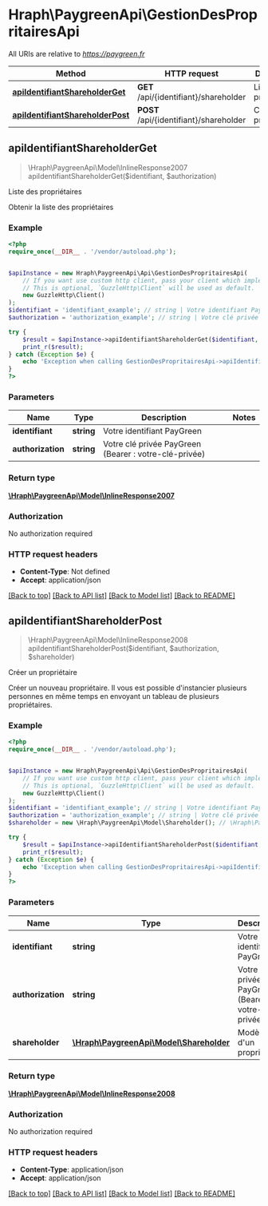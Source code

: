 # Hraph\PaygreenApi\GestionDesPropritairesApi

All URIs are relative to *https://paygreen.fr*

Method | HTTP request | Description
------------- | ------------- | -------------
[**apiIdentifiantShareholderGet**](GestionDesPropritairesApi.md#apiIdentifiantShareholderGet) | **GET** /api/{identifiant}/shareholder | Liste des propriétaires
[**apiIdentifiantShareholderPost**](GestionDesPropritairesApi.md#apiIdentifiantShareholderPost) | **POST** /api/{identifiant}/shareholder | Créer un propriétaire



## apiIdentifiantShareholderGet

> \Hraph\PaygreenApi\Model\InlineResponse2007 apiIdentifiantShareholderGet($identifiant, $authorization)

Liste des propriétaires

Obtenir la liste des propriétaires

### Example

```php
<?php
require_once(__DIR__ . '/vendor/autoload.php');


$apiInstance = new Hraph\PaygreenApi\Api\GestionDesPropritairesApi(
    // If you want use custom http client, pass your client which implements `GuzzleHttp\ClientInterface`.
    // This is optional, `GuzzleHttp\Client` will be used as default.
    new GuzzleHttp\Client()
);
$identifiant = 'identifiant_example'; // string | Votre identifiant PayGreen
$authorization = 'authorization_example'; // string | Votre clé privée PayGreen (Bearer : votre-clé-privée)

try {
    $result = $apiInstance->apiIdentifiantShareholderGet($identifiant, $authorization);
    print_r($result);
} catch (Exception $e) {
    echo 'Exception when calling GestionDesPropritairesApi->apiIdentifiantShareholderGet: ', $e->getMessage(), PHP_EOL;
}
?>
```

### Parameters


Name | Type | Description  | Notes
------------- | ------------- | ------------- | -------------
 **identifiant** | **string**| Votre identifiant PayGreen |
 **authorization** | **string**| Votre clé privée PayGreen (Bearer : votre-clé-privée) |

### Return type

[**\Hraph\PaygreenApi\Model\InlineResponse2007**](../Model/InlineResponse2007.md)

### Authorization

No authorization required

### HTTP request headers

- **Content-Type**: Not defined
- **Accept**: application/json

[[Back to top]](#) [[Back to API list]](../../README.md#documentation-for-api-endpoints)
[[Back to Model list]](../../README.md#documentation-for-models)
[[Back to README]](../../README.md)


## apiIdentifiantShareholderPost

> \Hraph\PaygreenApi\Model\InlineResponse2008 apiIdentifiantShareholderPost($identifiant, $authorization, $shareholder)

Créer un propriétaire

Créer un nouveau propriétaire. Il vous est possible d'instancier plusieurs personnes en même temps en envoyant un tableau de plusieurs propriétaires.

### Example

```php
<?php
require_once(__DIR__ . '/vendor/autoload.php');


$apiInstance = new Hraph\PaygreenApi\Api\GestionDesPropritairesApi(
    // If you want use custom http client, pass your client which implements `GuzzleHttp\ClientInterface`.
    // This is optional, `GuzzleHttp\Client` will be used as default.
    new GuzzleHttp\Client()
);
$identifiant = 'identifiant_example'; // string | Votre identifiant PayGreen
$authorization = 'authorization_example'; // string | Votre clé privée PayGreen (Bearer : votre-clé-privée)
$shareholder = new \Hraph\PaygreenApi\Model\Shareholder(); // \Hraph\PaygreenApi\Model\Shareholder | Modèle d'un propriétaire

try {
    $result = $apiInstance->apiIdentifiantShareholderPost($identifiant, $authorization, $shareholder);
    print_r($result);
} catch (Exception $e) {
    echo 'Exception when calling GestionDesPropritairesApi->apiIdentifiantShareholderPost: ', $e->getMessage(), PHP_EOL;
}
?>
```

### Parameters


Name | Type | Description  | Notes
------------- | ------------- | ------------- | -------------
 **identifiant** | **string**| Votre identifiant PayGreen |
 **authorization** | **string**| Votre clé privée PayGreen (Bearer : votre-clé-privée) |
 **shareholder** | [**\Hraph\PaygreenApi\Model\Shareholder**](../Model/Shareholder.md)| Modèle d&#39;un propriétaire |

### Return type

[**\Hraph\PaygreenApi\Model\InlineResponse2008**](../Model/InlineResponse2008.md)

### Authorization

No authorization required

### HTTP request headers

- **Content-Type**: application/json
- **Accept**: application/json

[[Back to top]](#) [[Back to API list]](../../README.md#documentation-for-api-endpoints)
[[Back to Model list]](../../README.md#documentation-for-models)
[[Back to README]](../../README.md)

